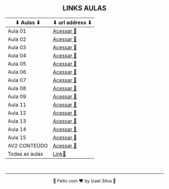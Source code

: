 <div align="center">

## LINKS AULAS

   | ⬇ Aulas ⬇      | ⬇ url address ⬇ |
   |----------------|----------------------------------------------------------------------------------------------------------------------------------------------------------------------|
   | Aula 01        | [Acessar 🔗](https://sponge-dryosaurus-50f.notion.site/Aula-1-Introdu-o-09-08-2023-03a1125c64e24fab97968c66dddc515a)                                                 |
   | Aula 02        | [Acessar 🔗](https://sponge-dryosaurus-50f.notion.site/Aula-2-Introdu-o-a-Linguagem-C-16-08-2023-4ea6bbe149ea4d1e89e2ac5091bb78b6)                                   |
   | Aula 03        | [Acessar 🔗](https://sponge-dryosaurus-50f.notion.site/Aula-3-Estrutura-de-Decis-o-em-L-gica-de-Programa-o-23-08-2023-8f63c79ad243493ba9e2e7827401259d)              |
   | Aula 04        | [Acessar 🔗](https://sponge-dryosaurus-50f.notion.site/Aula-4-IF-e-Else-Aninhado-e-Encadeado-30-08-2023-9cf5f86c497c41b5a4ff551a5812de3e)                            |
   | Aula 05        | [Acessar 🔗](https://sponge-dryosaurus-50f.notion.site/Aula-5-Estrutura-de-decis-o-Switch-e-Estrutura-de-repeti-o-For-06-09-2023-374728c3fa2b4cc887c8d916e478b5b5)   |
   | Aula 06        | [Acessar 🔗](https://sponge-dryosaurus-50f.notion.site/Aula-6-While-e-Do-While-13-09-2023-764c329691754d3aa44d016428f9267d)                                          |
   | Aula 07        | [Acessar 🔗](https://sponge-dryosaurus-50f.notion.site/Aula-7-Prova-1-20-09-2023-f777d1cfabfa456ebee4df68f3d5398d)                                                   |
   | Aula 08        | [Acessar 🔗](https://sponge-dryosaurus-50f.notion.site/Aula-8-Procedimento-e-Fun-o-27-09-2023-2f02f3b1d533409cad07c7eb6a4bcf5f)                                      |
   | Aula 09        | [Acessar 🔗](https://sponge-dryosaurus-50f.notion.site/Aula-9-e-10-TinkerCad-04-10-2023-e-11-10-2023-225ec1aca63347a1853a73c86cfc20cc)                               |         
   | Aula 11        | [Acessar 🔗](https://sponge-dryosaurus-50f.notion.site/Aula-11-Continua-o-LED-s-ebd743b7b94645e18c23cdf3bd49b4bc)                                                    |
   | Aula 12        | [Acessar 🔗](https://sponge-dryosaurus-50f.notion.site/Aula-12-Sensor-de-Proximidade-e-interruptor-DIP-25-10-2023-ad833efbf55f4df4b514921fd1ae7374)                  |
   | Aula 13        | [Acessar 🔗](https://sponge-dryosaurus-50f.notion.site/Aula-13-Display-LCD-Sensor-de-Temperatura-Visor-de-7-segmentos-a1317b3e6c5b4a3383b2b79cf21e4eb6)              |
   | Aula 14        | [Acessar 🔗](https://sponge-dryosaurus-50f.notion.site/Aula-14-Decodificador-de-7-segmentos-5958e4a1ea924a709c2583cd22ada2dd)                                        |
   | Aula 15        | [Acessar 🔗](https://sponge-dryosaurus-50f.notion.site/Aula-15-Protocolo-MQTT-2e4fe4019204479b9a67fabffc7bb8ae)                                                      |
   | AV2 CONTEÚDO   | [Acessar 🔗](https://sponge-dryosaurus-50f.notion.site/Conte-do-para-estudar-para-AV2-0205c9547c404e01b564e1daaaf77a21)                                              |
   | Todas as aulas | [Link🔗](https://sponge-dryosaurus-50f.notion.site/Quarta-Internet-das-Coisas-IoT-MM-a68cae0708674630866f02729a011ddc)                                               |

   <br>
   <hr>
   👋 Feito com ♥ by Izael Silva 👋

</div>
